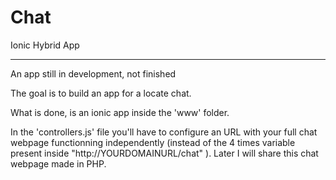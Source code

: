 Chat
====

Ionic Hybrid App

-----

An app still in development, not finished


The goal is to build an app for a locate chat.

What is done, is an ionic app inside the 'www' folder.

In the 'controllers.js' file you'll have to configure an URL with your full chat webpage functionning independently (instead of the 4 times variable present inside "http://YOURDOMAINURL/chat" ). Later I will share this chat webpage made in PHP.
